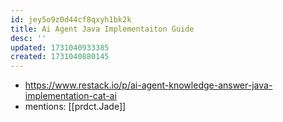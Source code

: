 ```yaml
---
id: jey5o9z0d44cf8qxyh1bk2k
title: Ai Agent Java Implementaiton Guide
desc: ''
updated: 1731040933385
created: 1731040880145
---
```


- https://www.restack.io/p/ai-agent-knowledge-answer-java-implementation-cat-ai
- mentions: [[prdct.Jade]]